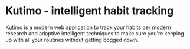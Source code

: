 # Kutimo - intelligent habit tracking

Kutimo is a modern web application to track your habits per modern research and adaptive intelligent techniques to make sure you're keeping up with all your routines without getting bogged down.
